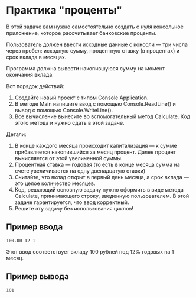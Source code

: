 # Практика "проценты"

В этой задаче вам нужно самостоятельно создать с нуля консольное приложение, которое рассчитывает банковские проценты.

Пользователь должен ввести исходные данные с консоли — три числа через пробел: исходную сумму, процентную ставку (в процентах) и срок вклада в месяцах.

Программа должна вывести накопившуюся сумму на момент окончания вклада.

Вот порядок действий:

1. Создайте новый проект с типом Console Application.
2. В методе Main напишите ввод с помощью Console.ReadLine() и вывод с помощью Console.WriteLine().
3. Все вычисление вынесите во вспомогательный метод Calculate. Код этого метода и нужно сдать в этой задаче.

Детали:

1. В конце каждого месяца происходит капитализация — к сумме прибавляется накопившийся за месяц процент.
Далее процент вычисляется от этой увеличенной суммы.
2. Процентная ставка — годовая (то есть в конце месяца сумма на счете увеличивается на одну двенадцатую ставки)
3. Считайте, что вклад открыт в первый день месяца, а срок вклада — это целое количество месяцев.
4. Код, решающий основную задачу нужно оформить в виде метода Calculate, принимающего строку, введенную пользователем.
В этой задаче гарантируется, что ввод корректный.
5. Решите эту задачу без использования циклов!

## Пример ввода

```
100.00 12 1
```

Этот ввод соответствует вкладу 100 рублей под 12% годовых на 1 месяц.

## Пример вывода

```
101
```


